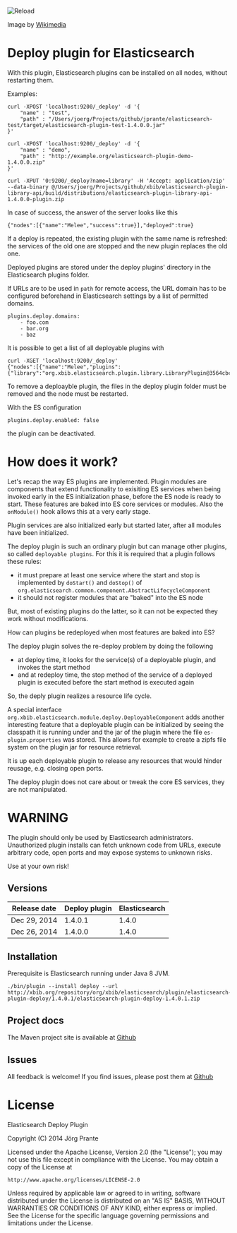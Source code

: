 ![Reload](https://github.com/jprante/elasticsearch-plugin-deploy/raw/master/src/site/resources/Reload_icon.svg.png)

Image by [Wikimedia](http://commons.wikimedia.org/wiki/File:Reload_icon.svg)

# Deploy plugin for Elasticsearch

With this plugin, Elasticsearch plugins can be installed on all nodes, without restarting them.

Examples:

    curl -XPOST 'localhost:9200/_deploy' -d '{
        "name" : "test",
        "path" : "/Users/joerg/Projects/github/jprante/elasticsearch-test/target/elasticsearch-plugin-test-1.4.0.0.jar"
    }'

    curl -XPOST 'localhost:9200/_deploy' -d '{
        "name" : "demo",
        "path" : "http://example.org/elasticsearch-plugin-demo-1.4.0.0.zip"
    }'

    curl -XPUT '0:9200/_deploy?name=library' -H 'Accept: application/zip' --data-binary @/Users/joerg/Projects/github/xbib/elasticsearch-plugin-library-api/build/distributions/elasticsearch-plugin-library-api-1.4.0.0-plugin.zip

In case of success, the answer of the server looks like this

    {"nodes":[{"name":"Melee","success":true}],"deployed":true}

If a deploy is repeated, the existing plugin with the same name is refreshed: the
services of the old one are stopped and the new plugin replaces the old one.

Deployed plugins are stored under the deploy plugins' directory in the Elasticsearch plugins folder.

If URLs are to be used in `path` for remote access, the URL domain has to be configured beforehand
in Elasticsearch settings by a list of permitted domains.

    plugins.deploy.domains:
        - foo.com
        - bar.org
        - baz

It is possible to get a list of all deployable plugins with

    curl -XGET 'localhost:9200/_deploy'
    {"nodes":[{"name":"Melee","plugins":{"library":"org.xbib.elasticsearch.plugin.library.LibraryPlugin@3564cbc2"}}],"deployed":true}

To remove a deploayble plugin, the files in the deploy plugin folder must be removed and the node must be restarted.

With the ES configuration

    plugins.deploy.enabled: false

the plugin can be deactivated.

# How does it work?

Let's recap the way ES plugins are implemented. Plugin modules are components that extend functionality to exisiting ES services when being
invoked early in the ES initialization phase, before the ES node is ready to start. These features are
baked into ES core services or modules. Also the `onModule()` hook allows this at a very early stage.

Plugin services are also initialized early but started later, after all modules have been initialized.

The deploy plugin is such an ordinary plugin but can manage other plugins, so called `deployable plugins`.
For this it is required that a plugin follows these rules:

- it must prepare at least one service where the start and stop is implemented by `doStart()` and `doStop()` of `org.elasticsearch.common.component.AbstractLifecycleComponent`
- it should not register modules that are "baked" into the ES node

But, most of existing plugins do the latter, so it can not be expected they work without modifications.

How can plugins be redeployed when most features are baked into ES?

The deploy plugin solves the re-deploy problem by doing the following

- at deploy time, it looks for the service(s) of a deployable plugin, and invokes the start method
- and at redeploy time, the stop method of the service of a deployed plugin is executed before the start method is executed again

So, the deply plugin realizes a resource life cycle.

A special interface `org.xbib.elasticsearch.module.deploy.DeployableComponent`
adds another interesting feature that a deployable plugin can be initialized by seeing the classpath it is running under
and the jar of the plugin where the file `es-plugin.properties` was stored. This allows for example
to create a zipfs file system on the plugin jar for resource retrieval.

It is up each deployable plugin to release any resources that would hinder reusage, e.g.
closing open ports.

The deploy plugin does not care about or tweak the core ES services, they are not manipulated.

# WARNING

The plugin should only be used by Elasticsearch administrators. Unauthorized plugin installs can fetch unknown
code from URLs, execute arbitrary code, open ports and may expose systems to unknown risks.

Use at your own risk!

## Versions

| Release date | Deploy plugin  | Elasticsearch |
| -------------| ---------------| --------------|
| Dec 29, 2014 | 1.4.0.1        | 1.4.0         |
| Dec 26, 2014 | 1.4.0.0        | 1.4.0         |

## Installation

Prerequisite is Elasticsearch running under Java 8 JVM.

    ./bin/plugin --install deploy --url http://xbib.org/repository/org/xbib/elasticsearch/plugin/elasticsearch-plugin-deploy/1.4.0.1/elasticsearch-plugin-deploy-1.4.0.1.zip

## Project docs

The Maven project site is available at [Github](http://jprante.github.io/elasticsearch-plugin-deploy)

## Issues

All feedback is welcome! If you find issues, please post them at
[Github](https://github.com/jprante/elasticsearch-plugin-deploy/issues)

# License

Elasticsearch Deploy Plugin

Copyright (C) 2014 Jörg Prante

Licensed under the Apache License, Version 2.0 (the "License");
you may not use this file except in compliance with the License.
You may obtain a copy of the License at

    http://www.apache.org/licenses/LICENSE-2.0

Unless required by applicable law or agreed to in writing, software
distributed under the License is distributed on an "AS IS" BASIS,
WITHOUT WARRANTIES OR CONDITIONS OF ANY KIND, either express or implied.
See the License for the specific language governing permissions and
limitations under the License.
